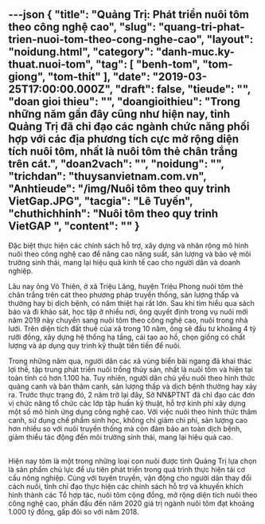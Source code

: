 ---json
{
    "title": "Quảng Trị: Phát triển nuôi tôm theo công nghệ cao",
    "slug": "quang-tri-phat-trien-nuoi-tom-theo-cong-nghe-cao",
    "layout": "noidung.html",
    "category": "danh-muc.ky-thuat.nuoi-tom",
    "tag": [
        "benh-tom",
        "tom-giong",
        "tom-thit"
    ],
    "date": "2019-03-25T17:00:00.000Z",
    "draft": false,
    "tieude": "",
    "doan gioi thieu": "",
    "doangioithieu": "Trong những năm gần đây cũng như hiện nay, tỉnh Quảng Trị đã chỉ đạo các ngành chức năng phối hợp với các địa phương tích cực mở rộng diện tích nuôi tôm, nhất là nuôi tôm thẻ chân trắng trên cát.",
    "doan2vach": "",
    "noidung": "",
    "trichdan": "thuysanvietnam.com.vn",
    "Anhtieude": "/img/Nuôi tôm theo quy trinh VietGap.JPG",
    "tacgia": "Lê Tuyến",
    "chuthichhinh": "Nuôi tôm theo quy trinh VietGAP ",
    "__content__": ""
}
---
<p>Đặc biệt thực hiện c&aacute;c ch&iacute;nh s&aacute;ch hỗ trợ, x&acirc;y dựng v&agrave; nh&acirc;n rộng m&ocirc; h&igrave;nh nu&ocirc;i theo c&ocirc;ng nghệ cao để n&acirc;ng cao năng suất, sản lượng v&agrave; bảo vệ m&ocirc;i trường sinh th&aacute;i, mang lại hiệu quả kinh tế cao cho người d&acirc;n v&agrave; doanh nghiệp.</p>

<p>L&acirc;u nay &ocirc;ng V&otilde; Thi&ecirc;n, ở x&atilde; Triệu Lăng, huyện Triệu Phong nu&ocirc;i t&ocirc;m thẻ ch&acirc;n trắng tr&ecirc;n c&aacute;t theo phương ph&aacute;p truyền thống, sản lượng thấp v&agrave; thường hay bị dịch bệnh, c&oacute; năm thiệt hại rất lớn. Sau khi t&igrave;m hiểu qua s&aacute;ch b&aacute;o v&agrave; đi khảo s&aacute;t, học tập ở nhiều nơi, &ocirc;ng quyết định trong vụ nu&ocirc;i mới năm 2019 n&agrave;y chuyển sang nu&ocirc;i t&ocirc;m theo c&ocirc;ng nghệ cao, nu&ocirc;i trong nh&agrave; lưới. Tr&ecirc;n diện t&iacute;ch đất thu&ecirc; của x&atilde; trong 10 năm, &ocirc;ng sẽ đầu tư khoảng 4 tỷ rưỡi đồng, x&acirc;y dựng hệ thống hạ tầng, cải tạo ao hồ, chọn giống c&oacute; chất lượng v&agrave; &aacute;p dụng quy tr&igrave;nh kỹ thuật ti&ecirc;n tiến để nu&ocirc;i.</p>

<p>Trong những năm qua, người d&acirc;n c&aacute;c x&atilde; v&ugrave;ng biển b&atilde;i ngang đ&atilde; khai th&aacute;c lợi thế, tập trung ph&aacute;t triển nu&ocirc;i trồng thủy sản, nhất l&agrave; nu&ocirc;i t&ocirc;m v&agrave; hiện tại to&agrave;n tỉnh c&oacute; hơn 1.100 ha. Tuy nhi&ecirc;n, người d&acirc;n chủ yếu nu&ocirc;i theo h&igrave;nh thức quảng canh v&agrave; b&aacute;n th&acirc;m canh, sản lượng thấp v&agrave; dịch bệnh thường hay xảy ra. Trước thực trạng đ&oacute;, 2 năm trở lại đ&acirc;y, Sở NN&amp;PTNT đ&atilde; chỉ đạo c&aacute;c đơn vị chức năng tổ chức c&aacute;c lớp tập huấn kỹ thuật, hỗ trợ kinh ph&iacute; x&acirc;y dựng một số m&ocirc; h&igrave;nh ứng dụng c&ocirc;ng nghệ cao. Với việc nu&ocirc;i theo h&igrave;nh thức th&acirc;m canh, sử dụng chế phẩm sinh học, kh&ocirc;ng chỉ giảm chi ph&iacute;, sản lượng cao hơn nhiều so với nu&ocirc;i truyền thống m&agrave; c&ograve;n đảm bảo an to&agrave;n dịch bệnh, giảm thiểu t&aacute;c động đến m&ocirc;i trường sinh th&aacute;i, mang lại hiệu quả cao.&nbsp;</p>

<p><br />
Hiện nay t&ocirc;m l&agrave; một trong những loại con nu&ocirc;i được tỉnh Quảng Trị lựa chọn l&agrave; sản phẩm chủ lực để ưu ti&ecirc;n ph&aacute;t triển trong qu&aacute; tr&igrave;nh thực hiện t&aacute;i cơ cấu n&ocirc;ng nghiệp. C&ugrave;ng với tuy&ecirc;n truyền, vận động cho người d&acirc;n thay đổi c&aacute;ch nu&ocirc;i, tỉnh chỉ đạo thực hiện c&aacute;c ch&iacute;nh s&aacute;ch hỗ trợ v&agrave; khuyến kh&iacute;ch h&igrave;nh th&agrave;nh c&aacute;c Tổ hợp t&aacute;c, nu&ocirc;i t&ocirc;m cộng đồng, mở rộng diện t&iacute;ch nu&ocirc;i theo c&ocirc;ng nghệ cao, phấn đấu đến năm 2020 gi&aacute; trị ng&agrave;nh nu&ocirc;i t&ocirc;m đạt khoảng 1.000 tỷ đồng, gấp đ&ocirc;i so với năm 2018.&nbsp;</p>
